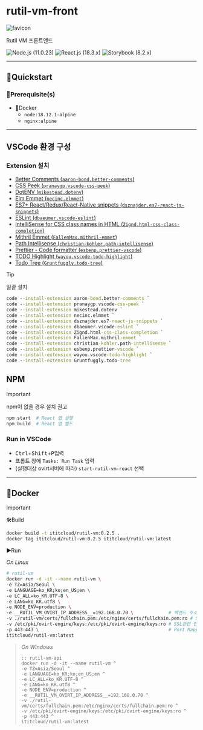 # rutil-vm-front

![favicon](favicon.ico)
  
Rutil VM 프론트앤드

![Node.js (`11.0.23`)][shield-nodejs]
![React.js (`18.3.x`)][shield-reactjs]
![Storybook (`8.2.x`)][shield-storybook]

---

## 🚀Quickstart

### 🧰Prerequisite(s)

- 🐳Docker
  - `node:18.12.1-alpine`
  - `nginx:alpine`

---

## VSCode 환경 구성

### Extension 설치

- [Better Comments (`aaron-bond.better-comments`)](https://marketplace.visualstudio.com/items?itemName=aaron-bond.better-comments)
- [CSS Peek (`pranaygp.vscode-css-peek`)](https://marketplace.visualstudio.com/items?itemName=pranaygp.vscode-css-peek)
- [DotENV (`mikestead.dotenv`)](https://marketplace.visualstudio.com/items?itemName=mikestead.dotenv)
- [Elm Emmet (`necinc.elmmet`)](https://marketplace.visualstudio.com/items?itemName=necinc.elmmet)
- [ES7+ React/Redux/React-Native snippets (`dsznajder.es7-react-js-snippets`)](https://marketplace.visualstudio.com/items?itemName=dsznajder.es7-react-js-snippets)
- [ESLint (`dbaeumer.vscode-eslint`)](https://marketplace.visualstudio.com/items?itemName=dbaeumer.vscode-eslint)
- [IntelliSense for CSS class names in HTML (`Zignd.html-css-class-completion`)](https://marketplace.visualstudio.com/items?itemName=Zignd.html-css-class-completion)
- [Mithril Emmet (`FallenMax.mithril-emmet`)](https://marketplace.visualstudio.com/items?itemName=FallenMax.mithril-emmet)
- [Path Intellisense (`christian-kohler.path-intellisense`)](https://marketplace.visualstudio.com/items?itemName=christian-kohler.path-intellisense)
- [Prettier - Code formatter (`esbenp.prettier-vscode`)](https://marketplace.visualstudio.com/items?itemName=esbenp.prettier-vscode)
- [TODO Highlight (`wayou.vscode-todo-highlight`)](https://marketplace.visualstudio.com/items?itemName=wayou.vscode-todo-highlight)
- [Todo Tree (`Gruntfuggly.todo-tree`)](https://marketplace.visualstudio.com/items?itemName=Gruntfuggly.todo-tree)

> [!TIP]
> 
> 일괄 설치
> 
> ```bat
> code --install-extension aaron-bond.better-comments `
> code --install-extension pranaygp.vscode-css-peek `
> code --install-extension mikestead.dotenv `
> code --install-extension necinc.elmmet `
> code --install-extension dsznajder.es7-react-js-snippets `
> code --install-extension dbaeumer.vscode-eslint `
> code --install-extension Zignd.html-css-class-completion `
> code --install-extension FallenMax.mithril-emmet `
> code --install-extension christian-kohler.path-intellisense `
> code --install-extension esbenp.prettier-vscode `
> code --install-extension wayou.vscode-todo-highlight `
> code --install-extension Gruntfuggly.todo-tree 
> ```

## NPM

> [!IMPORTANT] 
> 
> npm이 없을 경우 설치 권고
> 
> ```sh
> npm start  # React 앱 실행
> npm build	 # React 앱 빌드
> ```

### Run in VSCode

- <kbd>Ctrl</kbd>+<kbd>Shift</kbd>+<kbd>P</kbd>입력
- 프롬트 창에 `Tasks: Run Task` 입력
- (실행대상 ovirt서버에 따라) `start-rutil-vm-react` 선택


---

## 🐳Docker

> [!IMPORTANT]
> 
> 🛠Build
> 
> ```sh
> docker build -t ititcloud/rutil-vm:0.2.5 .
> docker tag ititcloud/rutil-vm:0.2.5 ititcloud/rutil-vm:latest
> ```
> 
> ▶️Run
> 
> *On Linux*
> 
> ```sh
> # rutil-vm
> docker run -d -it --name rutil-vm \
> -e TZ=Asia/Seoul \
> -e LANGUAGE=ko_KR;ko;en_US;en \
> -e LC_ALL=ko_KR.UTF-8 \
> -e LANG=ko_KR.utf8 \
> -e NODE_ENV=production \                                    
> -e __RUTIL_VM_OVIRT_IP_ADDRESS__=192.168.0.70 \             # 백엔드 주소
> -v ./rutil-vm/certs/fullchain.pem:/etc/nginx/certs/fullchain.pem:ro # SSL 인증서 마운트
> -v /etc/pki/ovirt-engine/keys:/etc/pki/ovirt-engine/keys:ro # SSL관련 인증서 마운트
> -p 443:443 \                                                # Port Mapping
> ititcloud/rutil-vm:latest
> ```

> *On Windows*
> 
> ```batch
> :: rutil-vm-api
> docker run -d -it --name rutil-vm ^
> -e TZ=Asia/Seoul ^
> -e LANGUAGE=ko_KR;ko;en_US;en ^
> -e LC_ALL=ko_KR.UTF-8 ^
> -e LANG=ko_KR.utf8 ^
> -e NODE_ENV=production ^
> -e __RUTIL_VM_OVIRT_IP_ADDRESS__=192.168.0.70 ^
> -v ./rutil-vm/certs/fullchain.pem:/etc/nginx/certs/fullchain.pem:ro ^
> -v /etc/pki/ovirt-engine/keys:/etc/pki/ovirt-engine/keys:ro ^
> -p 443:443 ^
> ititcloud/rutil-vm:latest
> ```

[shield-nodejs]: https://img.shields.io/badge/Node.js-18.12.1-5FA04E?logo=nodedotjs&logoColor=5FA04E&style=flat-square
[shield-reactjs]: https://img.shields.io/badge/React.js-18.3.x-61DAFB?logo=react&logoColor=61DAFB&style=flat-square
[shield-storybook]: https://img.shields.io/badge/Storybook-8.2.x-FF4785?logo=storybook&logoColor=FF4785&style=flat-square
